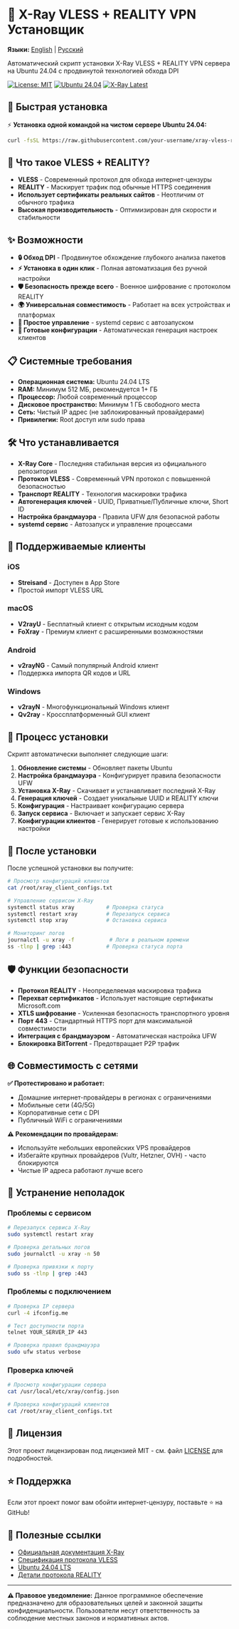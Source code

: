 # 🚀 X-Ray VLESS + REALITY VPN Установщик

**Языки:** [English](README.md) | [Русский](README.ru.md)

Автоматический скрипт установки X-Ray VLESS + REALITY VPN сервера на Ubuntu 24.04 с продвинутой технологией обхода DPI

[![License: MIT](https://img.shields.io/badge/License-MIT-yellow.svg)](https://opensource.org/licenses/MIT)
[![Ubuntu 24.04](https://img.shields.io/badge/Ubuntu-24.04%20LTS-orange.svg)](https://ubuntu.com/)
[![X-Ray Latest](https://img.shields.io/badge/X--Ray-Latest-blue.svg)](https://github.com/XTLS/Xray-core)

## 🚀 Быстрая установка

⚡ **Установка одной командой на чистом сервере Ubuntu 24.04:**

```bash
curl -fsSL https://raw.githubusercontent.com/your-username/xray-vless-reality-installer/main/install-xray.sh | sudo bash
```

## 🌟 Что такое VLESS + REALITY?

- **VLESS** - Современный протокол для обхода интернет-цензуры
- **REALITY** - Маскирует трафик под обычные HTTPS соединения
- **Использует сертификаты реальных сайтов** - Неотличим от обычного трафика
- **Высокая производительность** - Оптимизирован для скорости и стабильности

## ✨ Возможности

- **🔒 Обход DPI** - Продвинутое обхождение глубокого анализа пакетов
- **⚡ Установка в один клик** - Полная автоматизация без ручной настройки
- **🛡️ Безопасность прежде всего** - Военное шифрование с протоколом REALITY
- **🌍 Универсальная совместимость** - Работает на всех устройствах и платформах
- **🔧 Простое управление** - systemd сервис с автозапуском
- **📱 Готовые конфигурации** - Автоматическая генерация настроек клиентов

## 📋 Системные требования

- **Операционная система:** Ubuntu 24.04 LTS
- **RAM:** Минимум 512 МБ, рекомендуется 1+ ГБ
- **Процессор:** Любой современный процессор
- **Дисковое пространство:** Минимум 1 ГБ свободного места
- **Сеть:** Чистый IP адрес (не заблокированный провайдерами)
- **Привилегии:** Root доступ или sudo права

## 🛠️ Что устанавливается

- **X-Ray Core** - Последняя стабильная версия из официального репозитория
- **Протокол VLESS** - Современный VPN протокол с повышенной безопасностью
- **Транспорт REALITY** - Технология маскировки трафика
- **Автогенерация ключей** - UUID, Приватные/Публичные ключи, Short ID
- **Настройка брандмауэра** - Правила UFW для безопасной работы
- **systemd сервис** - Автозапуск и управление процессами

## 📱 Поддерживаемые клиенты

### iOS
- **Streisand** - Доступен в App Store
- Простой импорт VLESS URL

### macOS
- **V2rayU** - Бесплатный клиент с открытым исходным кодом
- **FoXray** - Премиум клиент с расширенными возможностями

### Android
- **v2rayNG** - Самый популярный Android клиент
- Поддержка импорта QR кодов и URL

### Windows
- **v2rayN** - Многофункциональный Windows клиент
- **Qv2ray** - Кроссплатформенный GUI клиент

## 🚀 Процесс установки

Скрипт автоматически выполняет следующие шаги:

1. **Обновление системы** - Обновляет пакеты Ubuntu
2. **Настройка брандмауэра** - Конфигурирует правила безопасности UFW
3. **Установка X-Ray** - Скачивает и устанавливает последний X-Ray
4. **Генерация ключей** - Создает уникальные UUID и REALITY ключи
5. **Конфигурация** - Настраивает конфигурацию сервера
6. **Запуск сервиса** - Включает и запускает сервис X-Ray
7. **Конфигурации клиентов** - Генерирует готовые к использованию настройки

## 🔧 После установки

После успешной установки вы получите:

```bash
# Просмотр конфигураций клиентов
cat /root/xray_client_configs.txt

# Управление сервисом X-Ray
systemctl status xray          # Проверка статуса
systemctl restart xray         # Перезапуск сервиса
systemctl stop xray            # Остановка сервиса

# Мониторинг логов
journalctl -u xray -f           # Логи в реальном времени
ss -tlnp | grep :443           # Проверка статуса порта
```

## 🛡️ Функции безопасности

- **Протокол REALITY** - Неопределяемая маскировка трафика
- **Перехват сертификатов** - Использует настоящие сертификаты Microsoft.com
- **XTLS шифрование** - Усиленная безопасность транспортного уровня
- **Порт 443** - Стандартный HTTPS порт для максимальной совместимости
- **Интеграция с брандмауэром** - Автоматическая настройка UFW
- **Блокировка BitTorrent** - Предотвращает P2P трафик

## 🌐 Совместимость с сетями

**✅ Протестировано и работает:**
- Домашние интернет-провайдеры в регионах с ограничениями
- Мобильные сети (4G/5G)
- Корпоративные сети с DPI
- Публичный WiFi с ограничениями

**⚠️ Рекомендации по провайдерам:**
- Используйте небольших европейских VPS провайдеров
- Избегайте крупных провайдеров (Vultr, Hetzner, OVH) - часто блокируются
- Чистые IP адреса работают лучше всего

## 🚨 Устранение неполадок

### Проблемы с сервисом
```bash
# Перезапуск сервиса X-Ray
sudo systemctl restart xray

# Проверка детальных логов
sudo journalctl -u xray -n 50

# Проверка привязки к порту
sudo ss -tlnp | grep :443
```

### Проблемы с подключением
```bash
# Проверка IP сервера
curl -4 ifconfig.me

# Тест доступности порта
telnet YOUR_SERVER_IP 443

# Проверка правил брандмауэра
sudo ufw status verbose
```

### Проверка ключей
```bash
# Просмотр конфигурации сервера
cat /usr/local/etc/xray/config.json

# Проверка конфигураций клиентов
cat /root/xray_client_configs.txt
```

## 📄 Лицензия

Этот проект лицензирован под лицензией MIT - см. файл [LICENSE](LICENSE) для подробностей.

## ⭐ Поддержка

Если этот проект помог вам обойти интернет-цензуру, поставьте ⭐ на GitHub!

## 🔗 Полезные ссылки

- [Официальная документация X-Ray](https://xtls.github.io/)
- [Спецификация протокола VLESS](https://github.com/XTLS/Xray-core)
- [Ubuntu 24.04 LTS](https://ubuntu.com/download/server)
- [Детали протокола REALITY](https://github.com/XTLS/REALITY)

---

**⚠️ Правовое уведомление:** Данное программное обеспечение предназначено для образовательных целей и законной защиты конфиденциальности. Пользователи несут ответственность за соблюдение местных законов и нормативных актов.